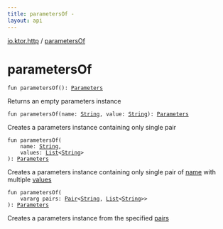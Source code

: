 ```yaml
---
title: parametersOf - 
layout: api
---
```


<div class='api-docs-breadcrumbs'><a href="index.html">io.ktor.http</a> / <a href="./parameters-of.html">parametersOf</a></div>

# parametersOf

<div class="overload-group" markdown="1">

<div class="signature"><code><span class="keyword">fun </span><span class="identifier">parametersOf</span><span class="symbol">(</span><span class="symbol">)</span><span class="symbol">: </span><a href="-parameters/index.html"><span class="identifier">Parameters</span></a></code></div>

Returns an empty parameters instance

</div>
<div class="overload-group" markdown="1">

<div class="signature"><code><span class="keyword">fun </span><span class="identifier">parametersOf</span><span class="symbol">(</span><span class="parameterName" id="io.ktor.http$parametersOf(kotlin.String, kotlin.String)/name">name</span><span class="symbol">:</span>&nbsp;<a href="https://kotlinlang.org/api/latest/jvm/stdlib/kotlin/-string/index.html"><span class="identifier">String</span></a><span class="symbol">, </span><span class="parameterName" id="io.ktor.http$parametersOf(kotlin.String, kotlin.String)/value">value</span><span class="symbol">:</span>&nbsp;<a href="https://kotlinlang.org/api/latest/jvm/stdlib/kotlin/-string/index.html"><span class="identifier">String</span></a><span class="symbol">)</span><span class="symbol">: </span><a href="-parameters/index.html"><span class="identifier">Parameters</span></a></code></div>

Creates a parameters instance containing only single pair

</div>
<div class="overload-group" markdown="1">

<div class="signature"><code><span class="keyword">fun </span><span class="identifier">parametersOf</span><span class="symbol">(</span><br/>&nbsp;&nbsp;&nbsp;&nbsp;<span class="parameterName" id="io.ktor.http$parametersOf(kotlin.String, kotlin.collections.List((kotlin.String)))/name">name</span><span class="symbol">:</span>&nbsp;<a href="https://kotlinlang.org/api/latest/jvm/stdlib/kotlin/-string/index.html"><span class="identifier">String</span></a><span class="symbol">, </span><br/>&nbsp;&nbsp;&nbsp;&nbsp;<span class="parameterName" id="io.ktor.http$parametersOf(kotlin.String, kotlin.collections.List((kotlin.String)))/values">values</span><span class="symbol">:</span>&nbsp;<a href="https://kotlinlang.org/api/latest/jvm/stdlib/kotlin.collections/-list/index.html"><span class="identifier">List</span></a><span class="symbol">&lt;</span><a href="https://kotlinlang.org/api/latest/jvm/stdlib/kotlin/-string/index.html"><span class="identifier">String</span></a><span class="symbol">&gt;</span><br/><span class="symbol">)</span><span class="symbol">: </span><a href="-parameters/index.html"><span class="identifier">Parameters</span></a></code></div>

Creates a parameters instance containing only single pair of <a href="parameters-of.html#io.ktor.http$parametersOf(kotlin.String, kotlin.collections.List((kotlin.String)))/name">name</a> with multiple <a href="parameters-of.html#io.ktor.http$parametersOf(kotlin.String, kotlin.collections.List((kotlin.String)))/values">values</a>

</div>
<div class="overload-group" markdown="1">

<div class="signature"><code><span class="keyword">fun </span><span class="identifier">parametersOf</span><span class="symbol">(</span><br/>&nbsp;&nbsp;&nbsp;&nbsp;<span class="keyword">vararg</span> <span class="parameterName" id="io.ktor.http$parametersOf(kotlin.Array((kotlin.Pair((kotlin.String, kotlin.collections.List(()))))))/pairs">pairs</span><span class="symbol">:</span>&nbsp;<a href="https://kotlinlang.org/api/latest/jvm/stdlib/kotlin/-pair/index.html"><span class="identifier">Pair</span></a><span class="symbol">&lt;</span><a href="https://kotlinlang.org/api/latest/jvm/stdlib/kotlin/-string/index.html"><span class="identifier">String</span></a><span class="symbol">,</span>&nbsp;<a href="https://kotlinlang.org/api/latest/jvm/stdlib/kotlin.collections/-list/index.html"><span class="identifier">List</span></a><span class="symbol">&lt;</span><a href="https://kotlinlang.org/api/latest/jvm/stdlib/kotlin/-string/index.html"><span class="identifier">String</span></a><span class="symbol">&gt;</span><span class="symbol">&gt;</span><br/><span class="symbol">)</span><span class="symbol">: </span><a href="-parameters/index.html"><span class="identifier">Parameters</span></a></code></div>

Creates a parameters instance from the specified <a href="parameters-of.html#io.ktor.http$parametersOf(kotlin.Array((kotlin.Pair((kotlin.String, kotlin.collections.List(()))))))/pairs">pairs</a>

</div>
